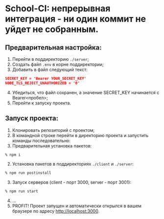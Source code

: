 # School-CI: непрерывная интеграция - ни один коммит не уйдет не собранным. 

## Предварительная настройка: 
1. Перейти в поддиректорию `./server`;
2. Создать файл `.env` в корне поддиректории;
3. Добавить в файл следующий текст:
```json
SECRET_KEY = 'Bearer YOUR_SECRET_KEY'
NODE_TLS_REJECT_UNAUTHORIZED = '0'
```
4. Убедиться, что файл сохранен, а значение SECRET_KEY начинается с Bearer<пробел>;
5. Перейти к запуску проекта.

## Запуск проекта: 
1. Клонировать репозиторий с проектом;
2. В командной строке перейти в директорию проекта и запустить команды последовательно: 
1. Предварительная установка пакетов:
```bash
% npm i
``` 
2. Установка пакетов в поддиректориях `./client` и `./server`:
```bash
% npm run postinstall
```
3. Запуск серверов (client - порт 3000, server - порт 3001):
```bash
% npm run start
```
4. ...
5. PROFIT! Проект запущен и автоматически открылся в вашем браузере по адресу [http://localhost:3000](http://localhost:3000).

